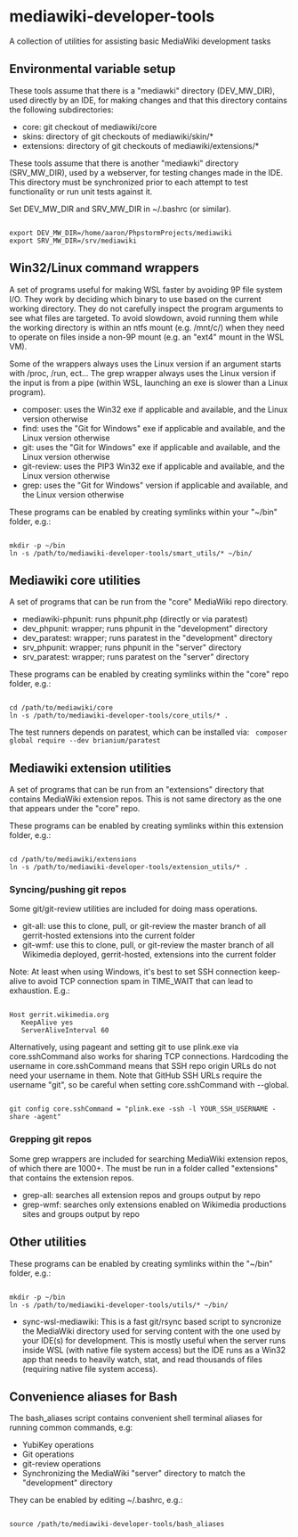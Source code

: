 # mediawiki-developer-tools
A collection of utilities for assisting basic MediaWiki development tasks

## Environmental variable setup ##

These tools assume that there is a "mediawki" directory (DEV_MW_DIR), used directly by an IDE,
for making changes and that this directory contains the following subdirectories:
* core: git checkout of mediawiki/core
* skins: directory of git checkouts of mediawiki/skin/*
* extensions: directory of git checkouts of mediawiki/extensions/*

These tools assume that there is another "mediawki" directory (SRV_MW_DIR), used by a webserver,
for testing changes made in the IDE. This directory must be synchronized prior to each attempt to
test functionality or run unit tests against it. 

Set DEV_MW_DIR and SRV_MW_DIR in ~/.bashrc (or similar).

<code>
export DEV_MW_DIR=/home/aaron/PhpstormProjects/mediawiki
export SRV_MW_DIR=/srv/mediawiki
</code>

## Win32/Linux command wrappers ##
A set of programs useful for making WSL faster by avoiding 9P file system I/O. They work by deciding 
which binary to use based on the current working directory. They do not carefully inspect the program
arguments to see what files are targeted. To avoid slowdown, avoid running them while the working 
directory is within an ntfs mount (e.g. /mnt/c/) when they need to operate on files inside a non-9P
mount (e.g. an "ext4" mount in the WSL VM).

Some of the wrappers always uses the Linux version if an argument starts with /proc, /run, ect...
The grep wrapper always uses the Linux version if the input is from a pipe (within WSL, launching
an exe is slower than a Linux program).

* composer: uses the Win32 exe if applicable and available, and the Linux version otherwise
* find: uses the "Git for Windows" exe if applicable and available, and the Linux version otherwise
* git: uses the "Git for Windows" exe if applicable and available, and the Linux version otherwise
* git-review: uses the PIP3 Win32 exe if applicable and available, and the Linux version otherwise
* grep: uses the "Git for Windows" version if applicable and available, and the Linux version otherwise

These programs can be enabled by creating symlinks within your "~/bin" folder, e.g.:

<code>
mkdir -p ~/bin
ln -s /path/to/mediawiki-developer-tools/smart_utils/* ~/bin/
</code>

## Mediawiki core utilities ##
A set of programs that can be run from the "core" MediaWiki repo directory.

* mediawiki-phpunit: runs phpunit.php (directly or via paratest)
* dev_phpunit: wrapper; runs phpunit in the "development" directory
* dev_paratest: wrapper; runs paratest in the "development" directory
* srv_phpunit: wrapper; runs phpunit in the "server" directory
* srv_paratest: wrapper; runs paratest on the "server" directory

These programs can be enabled by creating symlinks within the "core" repo folder, e.g.:

<code>
cd /path/to/mediawiki/core
ln -s /path/to/mediawiki-developer-tools/core_utils/* .
</code>

The test runners depends on paratest, which can be installed via:
<code>
composer global require --dev brianium/paratest
</code>

## Mediawiki extension utilities ##
A set of programs that can be run from an "extensions" directory that contains MediaWiki extension repos.
This is not same directory as the one that appears under the "core" repo.

These programs can be enabled by creating symlinks within this extension folder, e.g.:

<code>
cd /path/to/mediawiki/extensions
ln -s /path/to/mediawiki-developer-tools/extension_utils/* .
</code>

### Syncing/pushing git repos ###
Some git/git-review utilities are included for doing mass operations.

* git-all: use this to clone, pull, or git-review the master branch of all gerrit-hosted extensions into the current folder
* git-wmf: use this to clone, pull, or git-review the master branch of all Wikimedia deployed, gerrit-hosted, extensions into the current folder 

Note:
At least when using Windows, it's best to set SSH connection keep-alive to avoid TCP connection spam in TIME_WAIT that can lead to exhaustion. E.g.:

<code>
Host gerrit.wikimedia.org
   KeepAlive yes
   ServerAliveInterval 60
</code>

Alternatively, using pageant and setting git to use plink.exe via core.sshCommand also works for sharing TCP connections.
Hardcoding the username in core.sshCommand means that SSH repo origin URLs do not need your username in them.
Note that GitHub SSH URLs require the username "git", so be careful when setting core.sshCommand with --global. 

<code>
git config core.sshCommand = "plink.exe -ssh -l YOUR_SSH_USERNAME -share -agent"
</code>

### Grepping git repos ###
Some grep wrappers are included for searching MediaWiki extension repos, of which there are 1000+.
The must be run in a folder called "extensions" that contains the extension repos.

* grep-all: searches all extension repos and groups output by repo
* grep-wmf: searches only extensions enabled on Wikimedia productions sites and groups output by repo 

## Other utilities ##
These programs can be enabled by creating symlinks within the "~/bin" folder, e.g.:

<code>
mkdir -p ~/bin
ln -s /path/to/mediawiki-developer-tools/utils/* ~/bin/
</code>

* sync-wsl-mediawiki: This is a fast git/rsync based script to syncronize the MediaWiki directory used for serving content
with the one used by your IDE(s) for development. This is mostly useful when the server runs inside
WSL (with native file system access) but the IDE runs as a Win32 app that needs to heavily watch, stat,
and read thousands of files (requiring native file system access).

## Convenience aliases for Bash ##
The bash_aliases script contains convenient shell terminal aliases for running common commands, e.g:
* YubiKey operations
* Git operations
* git-review operations
* Synchronizing the MediaWiki "server" directory to match the "development" directory

They can be enabled by editing ~/.bashrc, e.g.:

<code>
source /path/to/mediawiki-developer-tools/bash_aliases
</code>
